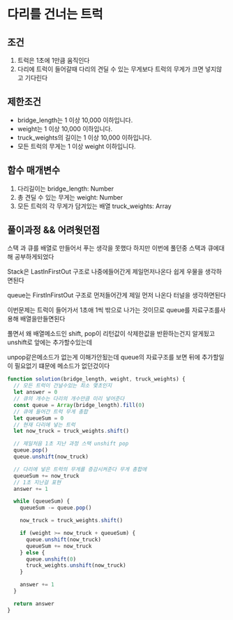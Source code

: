 # 다리를 건너는 트럭

## 조건

1. 트럭은 1초에 1만큼 움직인다
2. 다리에 트럭이 들어갈때 다리의 견딜 수 있는 무게보다 트럭의 무게가 크면 넣지않고 기다린다

## 제한조건

- bridge_length는 1 이상 10,000 이하입니다.
- weight는 1 이상 10,000 이하입니다.
- truck_weights의 길이는 1 이상 10,000 이하입니다.
- 모든 트럭의 무게는 1 이상 weight 이하입니다.

## 함수 매개변수

1. 다리길이는 bridge_length: Number
2. 총 견딜 수 있는 무게는 weight: Number
3. 모든 트럭의 각 무게가 담겨있는 배열 truck_weights: Array

## 풀이과정 && 어려웟던점

스택 과 큐를 배열로 만들어서 푸는 생각을 못했다 하지만 이번에 풀던중 스택과 큐에대해 공부하게되었다

Stack은 LastInFirstOut 구조로 나중에들어간게 제일먼저나온다 쉽게 우물을 생각하면된다

queue는 FirstInFirstOut 구조로 먼저들어간게 제일 먼저 나온다 터널을 생각하면된다

이번문제는 트럭이 들어가서 1초애 1씩 밖으로 나가는 것이므로 queue를 자료구조를사용해 배열을만들면된다

풀면서 왜 배열메소드인 shift, pop이 리턴값이 삭제한값을 반환하는건지 알게됬고 unshift로 앞에는 추가할수있는데

unpop같은메소드가 없는게 이해가안됬는데 queue의 자료구조를 보면 뒤에 추가할일이 필요없기 떄문에 메소드가 없던겄이다

```javascript
function solution(bridge_length, weight, truck_weights) {
  // 모든 트럭이 건널수있는 최소 몇초인지
  let answer = 0
  // 큐의 개수는 다리의 개수만큼 미리 넣어준다
  const queue = Array(bridge_length).fill(0)
  // 큐에 들어간 트럭 무게 총합
  let queueSum = 0
  // 현재 다리에 넣는 트럭
  let now_truck = truck_weights.shift()

  // 제일처음 1초 지난 과정 스택 unshift pop
  queue.pop()
  queue.unshift(now_truck)

  // 다리에 넣은 트럭의 무게를 증감시켜준다 무게 총합에
  queueSum += now_truck
  // 1초 지난걸 표현
  answer += 1

  while (queueSum) {
    queueSum -= queue.pop()

    now_truck = truck_weights.shift()

    if (weight >= now_truck + queueSum) {
      queue.unshift(now_truck)
      queueSum += now_truck
    } else {
      queue.unshift(0)
      truck_weights.unshift(now_truck)
    }

    answer += 1
  }

  return answer
}
```
